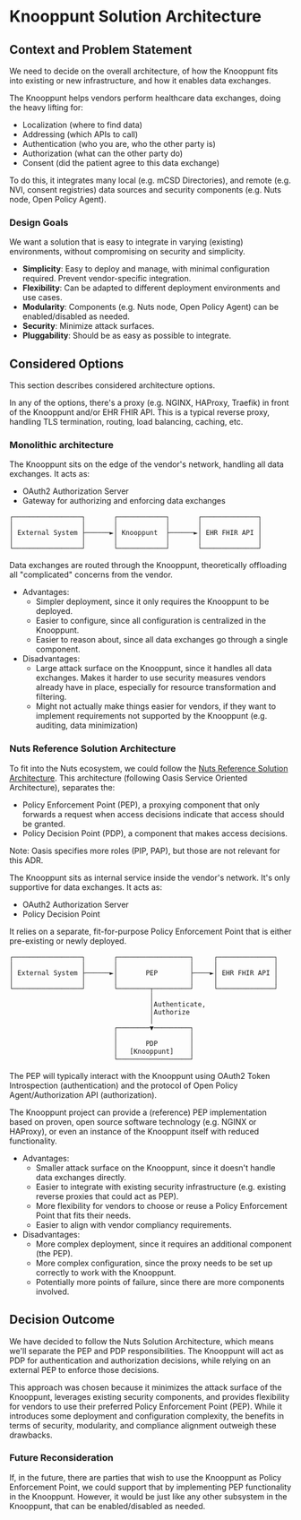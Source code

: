 # Knooppunt Solution Architecture

## Context and Problem Statement

We need to decide on the overall architecture, of how the Knooppunt fits into existing or new infrastructure, and how it enables data exchanges.

The Knooppunt helps vendors perform healthcare data exchanges, doing the heavy lifting for:
- Localization (where to find data)
- Addressing (which APIs to call)
- Authentication (who you are, who the other party is)
- Authorization (what can the other party do)
- Consent (did the patient agree to this data exchange)

To do this, it integrates many local (e.g. mCSD Directories), and remote (e.g. NVI, consent registries) data sources and security components (e.g. Nuts node, Open Policy Agent).

### Design Goals
We want a solution that is easy to integrate in varying (existing) environments, without compromising on security and simplicity. 

- **Simplicity**: Easy to deploy and manage, with minimal configuration required. Prevent vendor-specific integration.
- **Flexibility**: Can be adapted to different deployment environments and use cases.
- **Modularity**: Components (e.g. Nuts node, Open Policy Agent) can be enabled/disabled as needed.
- **Security**: Minimize attack surfaces.
- **Pluggability**: Should be as easy as possible to integrate.

## Considered Options
This section describes considered architecture options.

In any of the options, there's a proxy (e.g. NGINX, HAProxy, Traefik) in front of the Knooppunt and/or EHR FHIR API.
This is a typical reverse proxy, handling TLS termination, routing, load balancing, caching, etc.

### Monolithic architecture

The Knooppunt sits on the edge of the vendor's network, handling all data exchanges. It acts as:
- OAuth2 Authorization Server
- Gateway for authorizing and enforcing data exchanges

```text
┌─────────────────┐       ┌────────────┐       ┌──────────────┐
│                 │       │            │       │              │
│ External System ├──────►│ Knooppunt  ├──────►│ EHR FHIR API │
│                 │       │            │       │              │
└─────────────────┘       └────────────┘       └──────────────┘
```

Data exchanges are routed through the Knooppunt, theoretically offloading all "complicated" concerns from the vendor.

- Advantages:
  - Simpler deployment, since it only requires the Knooppunt to be deployed.
  - Easier to configure, since all configuration is centralized in the Knooppunt.
  - Easier to reason about, since all data exchanges go through a single component.
- Disadvantages:
  - Large attack surface on the Knooppunt, since it handles all data exchanges.
    Makes it harder to use security measures vendors already have in place, especially for resource transformation and filtering.
  - Might not actually make things easier for vendors, if they want to implement requirements not supported by the Knooppunt (e.g. auditing, data minimization)

### Nuts Reference Solution Architecture

To fit into the Nuts ecosystem, we could follow the [Nuts Reference Solution Architecture](https://wiki.nuts.nl/books/ssibac/page/referentie-solution-architectuur-wip).
This architecture (following Oasis Service Oriented Architecture), separates the:

- Policy Enforcement Point (PEP), a proxying component that only forwards a request when access decisions indicate that access should be granted.
- Policy Decision Point (PDP), a component that makes access decisions.

Note: Oasis specifies more roles (PIP, PAP), but those are not relevant for this ADR.

The Knooppunt sits as internal service inside the vendor's network. It's only supportive for data exchanges. It acts as:
- OAuth2 Authorization Server
- Policy Decision Point

It relies on a separate, fit-for-purpose Policy Enforcement Point that is either pre-existing or newly deployed.

```text
┌─────────────────┐       ┌──────────────────┐     ┌──────────────┐
│                 │       │                  │     │              │
│ External System ├──────►│       PEP        ├────►│ EHR FHIR API │
│                 │       │                  │     │              │
└─────────────────┘       └────────┬─────────┘     └──────────────┘
                                   │                               
                                   │Authenticate,                  
                                   │Authorize                      
                                   │                               
                          ┌────────▼─────────┐                     
                          │                  │                     
                          │       PDP        │                     
                          │   [Knooppunt]    │                     
                          └──────────────────┘                     
```

The PEP will typically interact with the Knooppunt using OAuth2 Token Introspection (authentication) and the protocol of Open Policy Agent/Authorization API (authorization).

The Knooppunt project can provide a (reference) PEP implementation based on proven, open source software technology (e.g. NGINX or HAProxy), or even an instance of the Knooppunt itself with reduced functionality.

- Advantages:
  - Smaller attack surface on the Knooppunt, since it doesn't handle data exchanges directly.
  - Easier to integrate with existing security infrastructure (e.g. existing reverse proxies that could act as PEP).
  - More flexibility for vendors to choose or reuse a Policy Enforcement Point that fits their needs.
  - Easier to align with vendor compliancy requirements.
- Disadvantages:
  - More complex deployment, since it requires an additional component (the PEP).
  - More complex configuration, since the proxy needs to be set up correctly to work with the Knooppunt.
  - Potentially more points of failure, since there are more components involved.

## Decision Outcome

We have decided to follow the Nuts Solution Architecture, which means we'll separate the PEP and PDP responsibilities.
The Knooppunt will act as PDP for authentication and authorization decisions, while relying on an external PEP to enforce those decisions.

This approach was chosen because it minimizes the attack surface of the Knooppunt, leverages existing security components, and provides flexibility for vendors to use their preferred Policy Enforcement Point (PEP).
While it introduces some deployment and configuration complexity, the benefits in terms of security, modularity, and compliance alignment outweigh these drawbacks.

### Future Reconsideration

If, in the future, there are parties that wish to use the Knooppunt as Policy Enforcement Point,
we could support that by implementing PEP functionality in the Knooppunt. However, it would be just like any other subsystem in the Knooppunt, that can be enabled/disabled as needed. 